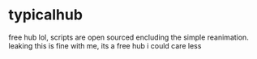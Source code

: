 # typicalhub

free hub lol, scripts are open sourced encluding the simple reanimation. leaking this is fine with me, its a free hub i could care less
